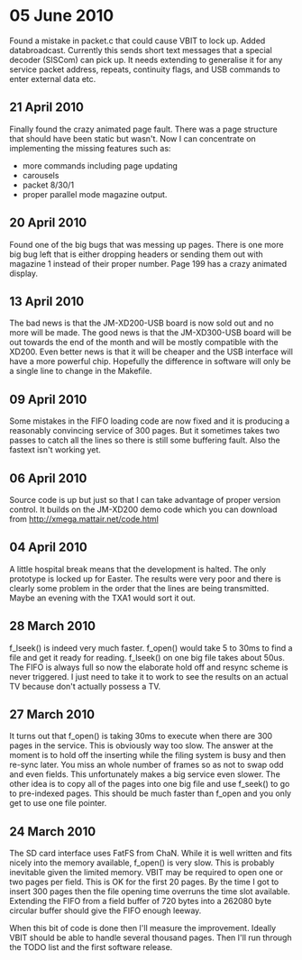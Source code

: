 # 05 June 2010 #
Found a mistake in packet.c that could cause VBIT to lock up.
Added databroadcast. Currently this sends short text messages that a special decoder (SISCom) can pick up. It needs extending to generalise it for any service packet address, repeats, continuity flags, and USB commands to enter external data etc.

## 21 April 2010 ##
Finally found the crazy animated page fault. There was a page structure that should have been static but wasn't. Now I can concentrate on implementing the missing features such as:
  * more commands including page updating
  * carousels
  * packet 8/30/1
  * proper parallel mode magazine output.
## 20 April 2010 ##
Found one of the big bugs that was messing up pages. There is one more big bug left that is either dropping headers or sending them out with magazine 1 instead of their proper number. Page 199 has a crazy animated display.
## 13 April 2010 ##
The bad news is that the JM-XD200-USB board is now sold out and no more will be made. The good news is that the JM-XD300-USB board will be out towards the end of the month and will be mostly compatible with the XD200. Even better news is that it will be cheaper and the USB interface will have a more powerful chip. Hopefully the difference in software will only be a single line to change in the Makefile.
## 09 April 2010 ##
Some mistakes in the FIFO loading code are now fixed and it is producing a reasonably convincing service of 300 pages. But it sometimes takes two passes to catch all the lines so there is still some buffering fault. Also the fastext isn't working yet.
## 06 April 2010 ##
Source code is up but just so that I can take advantage of proper version control. It builds on the JM-XD200 demo code which you can download from http://xmega.mattair.net/code.html
## 04 April 2010 ##
A little hospital break means that the development is halted. The only prototype is locked up for Easter. The results were very poor and there is clearly some problem in the order that the lines are being transmitted. Maybe an evening with the TXA1 would sort it out.
## 28 March 2010 ##
f\_lseek() is indeed very much faster. f\_open() would take 5 to 30ms to find a file and get it ready for reading. f\_lseek() on one big file takes about 50us. The FIFO is always full so now the elaborate hold off and resync scheme is never triggered. I just need to take it to work to see the results on an actual TV because don't actually possess a TV.
## 27 March 2010 ##
It turns out that f\_open() is taking 30ms to execute when there are 300 pages in the service. This is obviously way too slow. The answer at the moment is to hold off the inserting while the filing system is busy and then re-sync later. You miss an whole number of frames so as not to swap odd and even fields. This unfortunately makes a big service even slower. The other idea is to copy all of the pages into one big file and use f\_seek() to go to pre-indexed pages. This should be much faster than f\_open and you only get to use one file pointer.
## 24 March 2010 ##
The SD card interface uses FatFS from ChaN. While it is well written and fits nicely into the memory available, f\_open() is very slow. This is probably inevitable given the limited memory. VBIT may be required to open one or two pages per field. This is OK for the first 20 pages. By the time I got to insert 300 pages then the file opening time overruns the time slot available. Extending the FIFO from a field buffer of 720 bytes into a 262080 byte circular buffer should give the FIFO enough leeway.

When this bit of code is done then I'll measure the improvement. Ideally VBIT should be able to handle several thousand pages. Then I'll run through the TODO list and the first software release.
